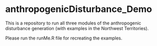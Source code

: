 # anthropogenicDisturbance_Demo

This is a repository to run all three modules of the anthropogenic disturbance generation (with examples in the Northwest Territories).

Please run the runMe.R file for recreating the examples.
